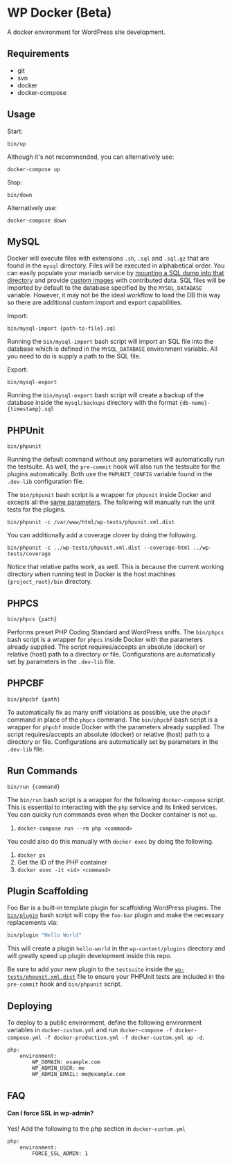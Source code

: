# WP Docker (Beta)

A docker environment for WordPress site development.

## Requirements

* git
* svn
* docker
* docker-compose

## Usage

Start:

```
bin/up
```

Although it's not recommended, you can alternatively use:

```
docker-compose up
```

Stop:

```
bin/down
```

Alternatively use:

```
docker-compose down
```

## MySQL

Docker will execute files with extensions `.sh`, `.sql` and `.sql.gz` that are found in the `mysql` directory. Files will be executed in alphabetical order. You can easily populate your mariadb service by [mounting a SQL dump into that directory](https://docs.docker.com/engine/tutorials/dockervolumes/#mount-a-host-file-as-a-data-volume) and provide [custom images](https://docs.docker.com/reference/builder/) with contributed data. SQL files will be imported by default to the database specified by the `MYSQL_DATABASE` variable. However, it may not be the ideal workflow to load the DB this way so there are additional custom import and export capabilities.

Import:

```
bin/mysql-import {path-to-file}.sql
```

Running the `bin/mysql-import` bash script will import an SQL file into the database which is defined in the `MYSQL_DATABASE` environment variable. All you need to do is supply a path to the SQL file.

Export:

```
bin/mysql-export 
```

Running the `bin/mysql-export` bash script will create a backup of the database inside the `mysql/backups` directory with the format `{db-name}-{timestamp}.sql`

## PHPUnit

```
bin/phpunit 
```

Running the default command without any parameters will automatically run the testsuite. As well, the `pre-commit` hook will also run the testsuite for the plugins automatically. Both use the `PHPUNIT_CONFIG` variable found in the `.dev-lib` configuration file. 
 
The `bin/phpunit` bash script is a wrapper for `phpunit` inside Docker and excepts all the [same parameters](https://phpunit.de/manual/current/en/textui.html). The following will manually run the unit tests for the plugins.

```
bin/phpunit -c /var/www/html/wp-tests/phpunit.xml.dist 
```

You can additionally add a coverage clover by doing the following. 

```
bin/phpunit -c ../wp-tests/phpunit.xml.dist --coverage-html ../wp-tests/coverage
```

Notice that relative paths work, as well. This is because the current working directory when running test in Docker is the host machines `{project_root}/bin` directory.

## PHPCS

```
bin/phpcs {path}
```

Performs preset PHP Coding Standard and WordPress sniffs. The `bin/phpcs` bash script is a wrapper for `phpcs` inside Docker with the parameters already supplied. The script requires/accepts an absolute (docker) or relative (host) path to a directory or file. Configurations are automatically set by parameters in the `.dev-lib` file. 

## PHPCBF

```
bin/phpcbf {path}
```

To automatically fix as many sniff violations as possible, use the `phpcbf` command in place of the `phpcs` command. The `bin/phpcbf` bash script is a wrapper for `phpcbf` inside Docker with the parameters already supplied. The script requires/accepts an absolute (docker) or relative (host) path to a directory or file. Configurations are automatically set by parameters in the `.dev-lib` file. 


## Run Commands

```
bin/run {command}
```

The `bin/run` bash script is a wrapper for the following `docker-compose` script. This is essential to interacting with the `php` service and its linked services. You can quicky run commands even when the Docker container is not `up`.

1. `docker-compose run --rm php <command>`

You could also do this manually with `docker exec` by doing the following.

1. `docker ps`
1. Get the ID of the PHP container
1. `docker exec -it <id> <command>`

## Plugin Scaffolding

Foo Bar is a built-in template plugin for scaffolding WordPress plugins. The [`bin/plugin`](bin/plugin) bash script will copy the `foo-bar` plugin and make the necessary replacements via:

```bash
bin/plugin "Hello World"
```

This will create a plugin `hello-world` in the `wp-content/plugins` directory and will greatly speed up plugin development inside this repo.

Be sure to add your new plugin to the `testsuite` inside the [`wp-tests/phpunit.xml.dist`](wp-tests/phpunit.xml.dist) file to ensure your PHPUnit tests are included in the `pre-commit` hook and `bin/phpunit` script.

## Deploying

To deploy to a public environment, define the following environment
variables in `docker-custom.yml` and run `docker-compose -f docker-compose.yml -f docker-production.yml -f docker-custom.yml up -d`.

```
php:
	environment:
		WP_DOMAIN: example.com
		WP_ADMIN_USER: me
		WP_ADMIN_EMAIL: me@example.com
```

## FAQ

#### Can I force SSL in wp-admin?

Yes! Add the following to the php section in `docker-custom.yml`

```
php:
	environment:
		FORCE_SSL_ADMIN: 1
```
